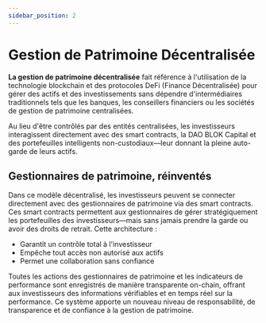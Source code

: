 ```yaml
---
sidebar_position: 2
---
```


# Gestion de Patrimoine Décentralisée

**La gestion de patrimoine décentralisée** fait référence à l'utilisation de la technologie blockchain et des protocoles DeFi (Finance Décentralisée) pour gérer des actifs et des investissements sans dépendre d'intermédiaires traditionnels tels que les banques, les conseillers financiers ou les sociétés de gestion de patrimoine centralisées.

Au lieu d'être contrôlés par des entités centralisées, les investisseurs interagissent directement avec des smart contracts, la DAO BLOK Capital et des portefeuilles intelligents non-custodiaux—leur donnant la pleine auto-garde de leurs actifs.

## Gestionnaires de patrimoine, réinventés

Dans ce modèle décentralisé, les investisseurs peuvent se connecter directement avec des gestionnaires de patrimoine via des smart contracts. Ces smart contracts permettent aux gestionnaires de gérer stratégiquement les portefeuilles des investisseurs—mais sans jamais prendre la garde ou avoir des droits de retrait. Cette architecture :

* Garantit un contrôle total à l'investisseur
* Empêche tout accès non autorisé aux actifs
* Permet une collaboration sans confiance

Toutes les actions des gestionnaires de patrimoine et les indicateurs de performance sont enregistrés de manière transparente on-chain, offrant aux investisseurs des informations vérifiables et en temps réel sur la performance. Ce système apporte un nouveau niveau de responsabilité, de transparence et de confiance à la gestion de patrimoine. 